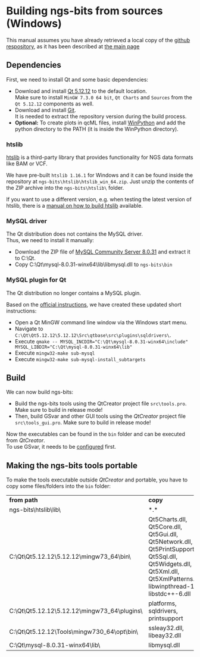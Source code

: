 # Building ngs-bits from sources (Windows)

This manual assumes you have already retrieved a local copy of the [github respository](https://github.com/imgag/ngs-bits), as it has been described at [the main page](../README.md)

## Dependencies

First, we need to install Qt and some basic dependencies:

* Download and install [Qt 5.12.12](https://download.qt.io/archive/qt/5.12/5.12.12/) to the default location.  
  Make sure to install `MinGW 7.3.0 64 bit`, `Qt Charts` and `Sources` from the `Qt 5.12.12` components as well. 
* Download and install [Git](https://git-scm.com/download/win).  
  It is needed to extract the repository version during the build process.  
* **Optional:** To create plots in qcML files, install [WinPython](http://winpython.github.io/) and add the python directory to the PATH (it is inside the WinPython directory).

### htslib

[htslib](https://github.com/samtools/htslib) is a third-party library that provides functionality for NGS data formats like BAM or VCF.

We have pre-built `htslib 1.16.1` for Windows and it can be found inside the repository at `ngs-bits\htslib\htslib_win_64.zip`. Just unzip the contents of the ZIP archive into the `ngs-bits\htslib\` folder.

If you want to use a different version, e.g. when testing the latest version of htslib, there is a [manual on how to build htslib](install_win_htslib.md) available.


### MySQL driver

The Qt distribution does not contains the MySQL driver.  
Thus, we need to install it manually:

* Download the ZIP file of [MySQL Community Server 8.0.31](http://downloads.mysql.com/archives/community/) and extract it to C:\Qt\.  
* Copy C:\Qt\mysql-8.0.31-winx64\lib\libmysql.dll to `ngs-bits\bin`

### MySQL plugin for Qt

The Qt distribution no longer contains a MySQL plugin.

Based on the [official instructions](https://doc.qt.io/qt-5/sql-driver.html#how-to-build-the-qmysql-plugin-on-windows), we have created these updated short instructions:

* Open a Qt MinGW command line window via the Windows start menu.
* Navigate to `C:\Qt\Qt5.12.12\5.12.12\Src\qtbase\src\plugins\sqldrivers\`.
* Execute `qmake -- MYSQL_INCDIR="C:\Qt\mysql-8.0.31-winx64\include" MYSQL_LIBDIR="C:\Qt\mysql-8.0.31-winx64\lib"`
* Execute `mingw32-make sub-mysql`
* Execute `mingw32-make sub-mysql-install_subtargets`

## Build

We can now build ngs-bits:

* Build the ngs-bits tools using the QtCreator project file `src\tools.pro`. Make sure to build in release mode!  
* Then, build GSvar and other GUI tools using the *QtCreator* project file `src\tools_gui.pro`. Make sure to build in release mode!  


Now the executables can be found in the `bin` folder and can be executed from *QtCreator*.  
To use GSvar, it needs to be [configured](GSvar/configuration.md) first.

## Making the ngs-bits tools portable

To make the tools executable outside *QtCreator* and portable, you have to copy some files/folders into the `bin` folder:

<table>
	<tr>
		<td><b>from path</b></td>
		<td><b>copy</b></td>
	</tr>
	<tr>
		<td>ngs-bits\htslib\lib\</td>
		<td>
		*.*
		</td>
	</tr>
	<tr>
		<td>C:\Qt\Qt5.12.12\5.12.12\mingw73_64\bin\</td>
		<td>Qt5Charts.dll, Qt5Core.dll, Qt5Gui.dll, Qt5Network.dll, Qt5PrintSupport.dll, Qt5Sql.dll, Qt5Widgets.dll, Qt5Xml.dll, Qt5XmlPatterns.dll, libwinpthread-1.dll, libstdc++-6.dll</td>
	</tr>
	<tr>
		<td>C:\Qt\Qt5.12.12\5.12.12\mingw73_64\plugins\</td>
		<td>platforms, sqldrivers, printsupport</td>
	</tr>
	<tr>
		<td>C:\Qt\Qt5.12.12\Tools\mingw730_64\opt\bin\</td>
		<td>ssleay32.dll, libeay32.dll</td>
	</tr>
	<tr>
		<td>C:\Qt\mysql-8.0.31-winx64\lib\</td>
		<td>libmysql.dll</td>
	</tr>
</table>

